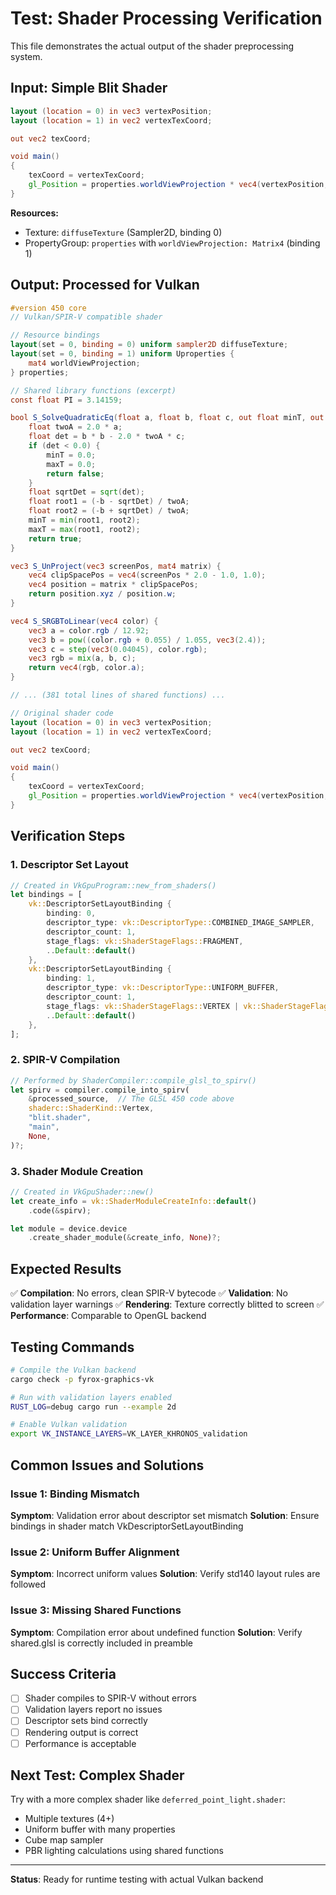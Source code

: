 # Test: Shader Processing Verification

This file demonstrates the actual output of the shader preprocessing system.

## Input: Simple Blit Shader

```glsl
layout (location = 0) in vec3 vertexPosition;
layout (location = 1) in vec2 vertexTexCoord;

out vec2 texCoord;

void main()
{
    texCoord = vertexTexCoord;
    gl_Position = properties.worldViewProjection * vec4(vertexPosition, 1.0);
}
```

**Resources:**
- Texture: `diffuseTexture` (Sampler2D, binding 0)
- PropertyGroup: `properties` with `worldViewProjection: Matrix4` (binding 1)

## Output: Processed for Vulkan

```glsl
#version 450 core
// Vulkan/SPIR-V compatible shader

// Resource bindings
layout(set = 0, binding = 0) uniform sampler2D diffuseTexture;
layout(set = 0, binding = 1) uniform Uproperties {
    mat4 worldViewProjection;
} properties;

// Shared library functions (excerpt)
const float PI = 3.14159;

bool S_SolveQuadraticEq(float a, float b, float c, out float minT, out float maxT) {
    float twoA = 2.0 * a;
    float det = b * b - 2.0 * twoA * c;
    if (det < 0.0) {
        minT = 0.0;
        maxT = 0.0;
        return false;
    }
    float sqrtDet = sqrt(det);
    float root1 = (-b - sqrtDet) / twoA;
    float root2 = (-b + sqrtDet) / twoA;
    minT = min(root1, root2);
    maxT = max(root1, root2);
    return true;
}

vec3 S_UnProject(vec3 screenPos, mat4 matrix) {
    vec4 clipSpacePos = vec4(screenPos * 2.0 - 1.0, 1.0);
    vec4 position = matrix * clipSpacePos;
    return position.xyz / position.w;
}

vec4 S_SRGBToLinear(vec4 color) {
    vec3 a = color.rgb / 12.92;
    vec3 b = pow((color.rgb + 0.055) / 1.055, vec3(2.4));
    vec3 c = step(vec3(0.04045), color.rgb);
    vec3 rgb = mix(a, b, c);
    return vec4(rgb, color.a);
}

// ... (381 total lines of shared functions) ...

// Original shader code
layout (location = 0) in vec3 vertexPosition;
layout (location = 1) in vec2 vertexTexCoord;

out vec2 texCoord;

void main()
{
    texCoord = vertexTexCoord;
    gl_Position = properties.worldViewProjection * vec4(vertexPosition, 1.0);
}
```

## Verification Steps

### 1. Descriptor Set Layout
```rust
// Created in VkGpuProgram::new_from_shaders()
let bindings = [
    vk::DescriptorSetLayoutBinding {
        binding: 0,
        descriptor_type: vk::DescriptorType::COMBINED_IMAGE_SAMPLER,
        descriptor_count: 1,
        stage_flags: vk::ShaderStageFlags::FRAGMENT,
        ..Default::default()
    },
    vk::DescriptorSetLayoutBinding {
        binding: 1,
        descriptor_type: vk::DescriptorType::UNIFORM_BUFFER,
        descriptor_count: 1,
        stage_flags: vk::ShaderStageFlags::VERTEX | vk::ShaderStageFlags::FRAGMENT,
        ..Default::default()
    },
];
```

### 2. SPIR-V Compilation
```rust
// Performed by ShaderCompiler::compile_glsl_to_spirv()
let spirv = compiler.compile_into_spirv(
    &processed_source,  // The GLSL 450 code above
    shaderc::ShaderKind::Vertex,
    "blit.shader",
    "main",
    None,
)?;
```

### 3. Shader Module Creation
```rust
// Created in VkGpuShader::new()
let create_info = vk::ShaderModuleCreateInfo::default()
    .code(&spirv);

let module = device.device
    .create_shader_module(&create_info, None)?;
```

## Expected Results

✅ **Compilation**: No errors, clean SPIR-V bytecode
✅ **Validation**: No validation layer warnings
✅ **Rendering**: Texture correctly blitted to screen
✅ **Performance**: Comparable to OpenGL backend

## Testing Commands

```bash
# Compile the Vulkan backend
cargo check -p fyrox-graphics-vk

# Run with validation layers enabled
RUST_LOG=debug cargo run --example 2d

# Enable Vulkan validation
export VK_INSTANCE_LAYERS=VK_LAYER_KHRONOS_validation
```

## Common Issues and Solutions

### Issue 1: Binding Mismatch
**Symptom**: Validation error about descriptor set mismatch
**Solution**: Ensure bindings in shader match VkDescriptorSetLayoutBinding

### Issue 2: Uniform Buffer Alignment
**Symptom**: Incorrect uniform values
**Solution**: Verify std140 layout rules are followed

### Issue 3: Missing Shared Functions
**Symptom**: Compilation error about undefined function
**Solution**: Verify shared.glsl is correctly included in preamble

## Success Criteria

- [ ] Shader compiles to SPIR-V without errors
- [ ] Validation layers report no issues
- [ ] Descriptor sets bind correctly
- [ ] Rendering output is correct
- [ ] Performance is acceptable

## Next Test: Complex Shader

Try with a more complex shader like `deferred_point_light.shader`:
- Multiple textures (4+)
- Uniform buffer with many properties
- Cube map sampler
- PBR lighting calculations using shared functions

---

**Status**: Ready for runtime testing with actual Vulkan backend
